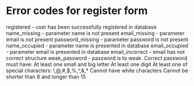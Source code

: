 # Error codes for register form

registered - user has been successfully registered in database
name_missing - parameter name is not present
email_missing - parameter email is not present
password_missing - parameter password is not present
name_occupied - parameter name is presented in database
email_occupied - parameter email is presented in database
email_incorrect - email has not correct structure
weak_password - password is to weak.
Correct password must have:
At least one small and big letter
At least one digit
At least one of special characters: !,@,#,$,%,^,&,* 
Cannot have white characters 
Cannot be shorter than 8 and longer than 15
